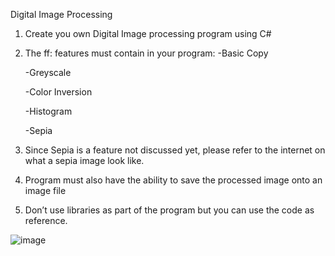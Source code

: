 Digital Image Processing

  1) Create you own Digital Image processing program using C# 

  2) The ff: features must contain in your program: 
      -Basic Copy 

      -Greyscale 

      -Color Inversion 

      -Histogram 

      -Sepia  

  3) Since Sepia is a feature not discussed yet, please refer to the internet on what a sepia image look like. 

  4) Program must also have the ability to save the processed image onto an image file 

  5) Don’t use libraries as part of the program but you can use the code as reference. 

![image](https://user-images.githubusercontent.com/111874834/206402996-82eb90b7-c2c0-4e5d-b37e-959bb28e7631.png)
